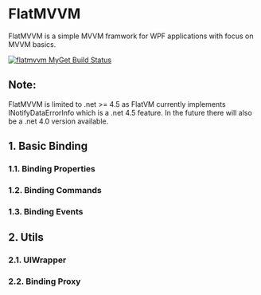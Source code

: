 # FlatMVVM
FlatMVVM is a simple MVVM framwork for WPF applications with focus on MVVM basics.

[![flatmvvm MyGet Build Status](https://www.myget.org/BuildSource/Badge/flatmvvm?identifier=63c10aac-91d5-4311-bff7-59e86dafe8b8)](https://www.myget.org/)

## Note:
FlatMVVM is limited to .net >= 4.5 as FlatVM currently implements INotifyDataErrorInfo which is a .net 4.5 feature. In the future there will also be a .net 4.0 version available.

## 1. Basic Binding
### 1.1. Binding Properties
### 1.2. Binding Commands
### 1.3. Binding Events
## 2. Utils
### 2.1. UIWrapper
### 2.2. Binding Proxy
